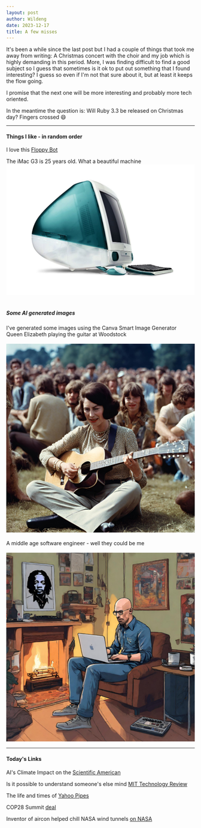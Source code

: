 ```yaml
---
layout: post
author: Wildeng
date: 2023-12-17
title: A few misses
---
```


It's been a while since the last post but I had a couple of things that took me away from writing: A Christmas concert with the choir and my job which is highly demanding  in this period. More, I was finding difficult to find a good subject so I guess that sometimes is it ok to put out something that I found interesting? I guess so even if I'm not that sure about it, but at least it keeps the flow going.

I promise that the next one will be more interesting and probably more tech oriented.

In the meantime the question is: Will Ruby 3.3 be released on Christmas day? Fingers crossed :smile:

---

#### Things I like - in random order ####

I love this [Floppy Bot](https://spectrum.ieee.org/video-friday-floppybot)

The iMac G3 is 25 years old. What a beautiful machine
<br/>
<img src="/images/imac-g3-blue.jpg" alt="a blue apple imac g3" class="post-image"/>
<br/>
<br/>
##### Some AI generated images #####    
I've generated some images using the Canva Smart Image Generator  
Queen Elizabeth playing the guitar at Woodstock  
<br/>
<img src="/images/Queen-Elizabeth-guitar.png" alt="an artificial intelligence generated image of queen elisabeth playing at Woodstock" class="post-image"/>
<br/>
<br/>
A middle age software engineer - well they could be me  
<br/>
<img src="/images/middle-age-engineer.png" alt="an artificial intelligence generated image of a middle age software engineer" class="post-image"/>
<br/>

---

#### Today's Links ####

AI's Climate Impact on the [Scientific American](https://www.scientificamerican.com/article/ais-climate-impact-goes-beyond-its-emissions/)

Is it possible to understand someone's else mind [MIT Technology Review](https://www.technologyreview.com/2023/11/15/1083250/is-it-possible-to-really-understand-someone-elses-mind/)

The life and times of [Yahoo Pipes](https://retool.com/pipes)

COP28 Summit [deal](https://www.scientificamerican.com/article/cop28-climate-summit-deal-called-historic-now-countries-must-follow-through/) 

Inventor of aircon helped chill NASA wind tunnels [on NASA](https://www.nasa.gov/centers-and-facilities/glenn/inventor-of-air-conditioning-helped-chill-nasa-wind-tunnels/)
